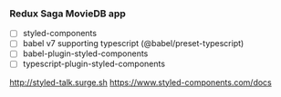 ### Redux Saga MovieDB app

- [ ] styled-components
- [ ] babel v7 supporting typescript (@babel/preset-typescript)
- [ ] babel-plugin-styled-components
- [ ] typescript-plugin-styled-components

http://styled-talk.surge.sh
https://www.styled-components.com/docs

